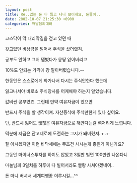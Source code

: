 ```yaml
---
layout: post
title: Re..없는 돈 다 잃고 나니 보이네요, 돈줄이..
date: 2002-10-07 21:25:30 +0900
categories: 깨달음의대화
---
```

코스닥이 막 내리막길을 걷고 있던 때
  
갖고있던 비상금을 털어서 주식을 샀더랬져.
  
공부도 안하고 그저 댐볐다가 몽땅 잃어버리고
  
10%도 안되는 가격에 걍 팔아버렸습니다.-- 
  
한동안은 스스로에게 화가나서 다시는 주식안한다 했는데
  
잃고나서야 비로소 주식장사를 어케해야 하는지 알았습니다.
  
값비싼 공부였죠. 그런데 만약 여유자금이 있으면
  
반드시 주식을 할 생각이져. 자산증식에 주식만한게 있나 싶어요.
  
단, 반드시 잃어도 &#44318;찮은 여유자금으로 해얀다는걸 뼈저리게 느낍니다.
  
덕분에 지금은 잔고제로에 도전하는 그지가 돼버렸져.ㅜ.ㅜ
  

  
잘 아시겠지만 이런 바닥세에는 무조건 사시는게 좋은거 아닌가요?
  
그동안 마이너스투자를 하지도 않았고 3일만 빌면 100만원 나온다니
  
마눌님께 3일치를 하루에 다 빌어서라도 빨랑 사셔야겠네여..
  
돈 마니 버셔서 세계여행꿈 이루시길...^^